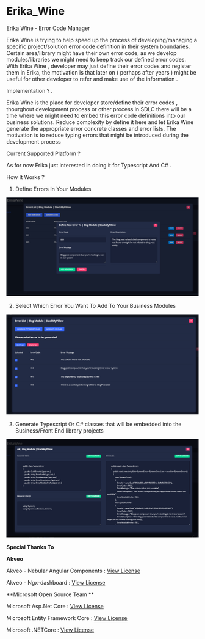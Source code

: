 # Erika_Wine
Erika Wine - Error Code Manager

Erika Wine is trying to help speed up the process of developing/managing a specific project/solution error code definition in their system boundaries.  Certain area/library might have their own error code,  as we develop modules/libraries we might need to keep track our defined error codes.  With Erika Wine , developer may just define their error codes and  register them in Erika, the motivation is that later on ( perhaps after years ) might be useful for other developer to refer and make use of the information  .  

Implementation ? . 

Erika Wine is the place for developer store/define their error codes , thourghout development process or other process in SDLC there will be a time where we might need to embed this error code definitions into our business solutions. Reduce complexity by define it here and let Erika Wine generate the appropriate error concrete classes and error lists. The motivation is to reduce typing errors that might be introduced during the development process

Current Supported Platform ? 

As for now Erika just interested in doing it for Typescript And C# . 

How It Works ? 

1. Define Errors In Your Modules 

![alt text](
https://github.com/wmadzha/Erika_Wine/blob/master/Assets/ErikaWine1.png?raw=true)


2. Select Which Error You Want To Add To Your Business Modules

![alt text](
https://github.com/wmadzha/Erika_Wine/blob/master/Assets/ErikaWine2.png?raw=true)

3. Generate Typescript Or C# classes that will be embedded into the Business/Front End library projects

![alt text](
https://github.com/wmadzha/Erika_Wine/blob/master/Assets/ErikaWine3.png?raw=true)


**Special Thanks To**

**Akveo**

Akveo - Nebular Angular Components : [View License](https://github.com/akveo/nebular/blob/master/LICENSE.txt)


Akveo - Ngx-dashboard : [View License](https://github.com/akveo/ngx-admin/blob/master/LICENSE)


**Microsoft Open Source Team **

Microsoft Asp.Net Core : [View License](https://github.com/dotnet/aspnetcore/blob/master/LICENSE.txt)

Microsoft Entity Framework Core : [View License](https://github.com/dotnet/efcore/blob/master/LICENSE.txt)

Microsoft .NETCore : [View License](https://github.com/dotnet/runtime/blob/master/LICENSE.TXT)
